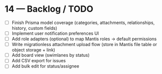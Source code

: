 # 14 — Backlog / TODO

- [ ] Finish Prisma model coverage (categories, attachments, relationships, history, custom fields)
- [ ] Implement user notification preferences UI
- [ ] Add role adapters (optional) to map Mantis roles → default permissions
- [ ] Write migrationless attachment upload flow (store in Mantis file table or object storage + link)
- [ ] Add board view (swimlanes by status)
- [ ] Add CSV export for issues
- [ ] Add bulk edit for status/assignee
